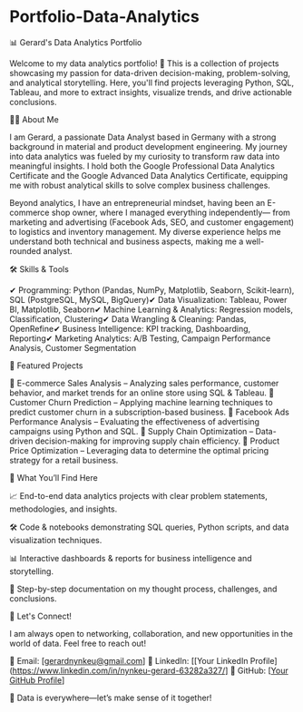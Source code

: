# Portfolio-Data-Analytics 

📊 Gerard's Data Analytics Portfolio

Welcome to my data analytics portfolio! 🚀 This is a collection of projects showcasing my passion for data-driven decision-making, problem-solving, and analytical storytelling. Here, you'll find projects leveraging Python, SQL, Tableau, and more to extract insights, visualize trends, and drive actionable conclusions.

👨‍💻 About Me

I am Gerard, a passionate Data Analyst based in Germany with a strong background in material and product development engineering. My journey into data analytics was fueled by my curiosity to transform raw data into meaningful insights. I hold both the Google Professional Data Analytics Certificate and the Google Advanced Data Analytics Certificate, equipping me with robust analytical skills to solve complex business challenges.

Beyond analytics, I have an entrepreneurial mindset, having been an E-commerce shop owner, where I managed everything independently— from marketing and advertising (Facebook Ads, SEO, and customer engagement) to logistics and inventory management. My diverse experience helps me understand both technical and business aspects, making me a well-rounded analyst.

🛠️ Skills & Tools

✔ Programming: Python (Pandas, NumPy, Matplotlib, Seaborn, Scikit-learn), SQL (PostgreSQL, MySQL, BigQuery)✔ Data Visualization: Tableau, Power BI, Matplotlib, Seaborn✔ Machine Learning & Analytics: Regression models, Classification, Clustering✔ Data Wrangling & Cleaning: Pandas, OpenRefine✔ Business Intelligence: KPI tracking, Dashboarding, Reporting✔ Marketing Analytics: A/B Testing, Campaign Performance Analysis, Customer Segmentation

📁 Featured Projects

🔹 E-commerce Sales Analysis – Analyzing sales performance, customer behavior, and market trends for an online store using SQL & Tableau.
🔹 Customer Churn Prediction – Applying machine learning techniques to predict customer churn in a subscription-based business.
🔹 Facebook Ads Performance Analysis – Evaluating the effectiveness of advertising campaigns using Python and SQL.
🔹 Supply Chain Optimization – Data-driven decision-making for improving supply chain efficiency.
🔹 Product Price Optimization – Leveraging data to determine the optimal pricing strategy for a retail business.

📌 What You’ll Find Here

📈 End-to-end data analytics projects with clear problem statements, methodologies, and insights.

🛠 Code & notebooks demonstrating SQL queries, Python scripts, and data visualization techniques.

📊 Interactive dashboards & reports for business intelligence and storytelling.

📑 Step-by-step documentation on my thought process, challenges, and conclusions.

🚀 Let's Connect!

I am always open to networking, collaboration, and new opportunities in the world of data. Feel free to reach out!

📧 Email: [gerardnynkeu@gmail.com]
🔗 LinkedIn: [[Your LinkedIn Profile](https://www.linkedin.com/in/nynkeu-gerard-63282a327/]
📂 GitHub: [[Your GitHub Profile](https://github.com/gerardnynkeu)]

🌟 Data is everywhere—let’s make sense of it together!

